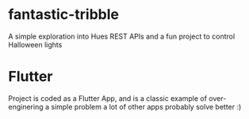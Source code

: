 # fantastic-tribble
A simple exploration into Hues REST APIs and a fun project to control Halloween lights

# Flutter
Project is coded as a Flutter App, and is a classic example of over-enginering a simple problem a lot of other apps probably solve better :)
